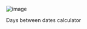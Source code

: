 ![image](https://github.com/user-attachments/assets/c17c94b0-800e-4d5c-b011-b9dad36f380c)

Days between dates calculator
